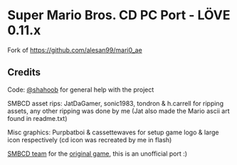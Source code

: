 # Super Mario Bros. CD PC Port - LÖVE 0.11.x
Fork of https://github.com/alesan99/mari0_ae


## Credits

Code: [@shahoob](https://github.com/shahoob) for general help with the project

SMBCD asset rips: JatDaGamer, sonic1983, tondron & h.carrell for ripping assets, any other ripping was done by me (Jat also made the Mario ascii art found in readme.txt)

Misc graphics: Purpbatboi & cassettewaves for setup game logo & large icon respectively (cd icon was recreated by me in flash)

[SMBCD team](https://famicomcd.github.io/smbcd/smbcdteam.html) for the [original game](https://famicomcd.github.io/smbcd.html), this is an unofficial port :)
